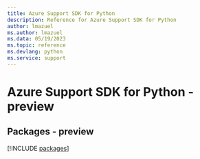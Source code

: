 ```yaml
---
title: Azure Support SDK for Python
description: Reference for Azure Support SDK for Python
author: lmazuel
ms.author: lmazuel
ms.data: 05/19/2023
ms.topic: reference
ms.devlang: python
ms.service: support
---
```

# Azure Support SDK for Python - preview
## Packages - preview
[!INCLUDE [packages](support-index.md)]